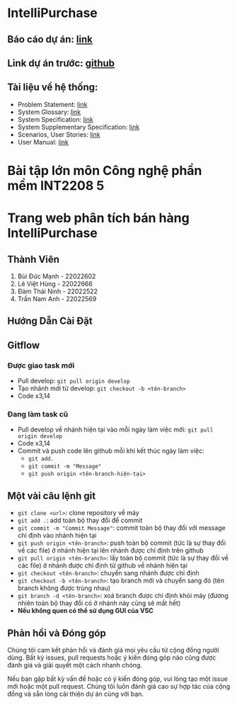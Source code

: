 # IntelliPurchase
## Báo cáo dự án: [link](https://www.notion.so/B-o-c-o-d-n-6466d99781d04cd9954d3b9336898c2f)

## Link dự án trước: [github](https://github.com/baitaploncnpm66/Mobile-e-commerce-review-sentiment-classification)
## Tài liệu về hệ thống:
- Problem Statement: [link](https://www.notion.so/M-t-v-n-b2e73a30053c4f6cb587a579313c0ff7?pvs=21)
- System Glossary: [link](https://www.notion.so/Ch-gi-i-h-th-ng-IntelliPurchase-d4f063a56cbd47ff87314c133c6407b0?pvs=21)
- System Specification: [link](https://www.notion.so/c-t-h-th-ng-IntelliPurchase-66e49c81288241d19ba850a029ae237d?pvs=21)
- System Supplementary Specification: [link](https://www.notion.so/c-t-b-sung-h-th-ng-IntelliPurchase-1c95bb4efb8a43a5a601621baf20ebf2?pvs=21)
- Scenarios, User Stories: [link](https://www.notion.so/Scenarios-v-User-stories-41987e52c308475fac5aafa920805ae6?pvs=21)
- User Manual: [link](https://www.notion.so/H-ng-d-n-s-d-ng-User-Manual-763c1e9529e04bccb7b9a24e78034a86?pvs=21)

# Bài tập lớn môn Công nghệ phần mềm INT2208 5
# Trang web phân tích bán hàng IntelliPurchase

## Thành Viên

1. Bùi Đức Mạnh - 22022602
2. Lê Việt Hùng - 22022666
3. Đàm Thái Ninh - 22022522
4. Trần Nam Anh - 22022569
## Hướng Dẫn Cài Đặt


## Gitflow
### Được giao task mới
- Pull develop: `git pull origin develop`
- Tạo nhánh mới từ develop: `git checkout -b <tên-branch>`
- Code x3,14
### Đang làm task cũ
- Pull develop về nhánh hiện tại vào mỗi ngày làm việc mới: `git pull origin develop`
- Code x3,14
- Commit và push code lên github mỗi khi kết thúc ngày làm việc:
  - `git add.`
  - `git commit -m "Message"`
  - `git push origin <tên-branch-hiện-tại>`

## Một vài câu lệnh git
- `git clone <url>`: clone repository về máy
- `git add .`: add toàn bộ thay đổi để commit
- `git commit -m "Commit Message"`: commit toàn bộ thay đổi với message chỉ định vào nhánh hiện tại
- `git push origin <tên-branch>`: push toàn bộ commit (tức là sự thay đổi về các file) ở nhánh hiện tại lên nhánh được chỉ định trên github
- `git pull origin <tên-branch>`: lấy toàn bộ commit (tức là sự thay đổi về các file) ở nhánh được chỉ định từ github về nhánh hiện tại
- `git checkout <tên-branch>`: chuyển sang nhánh được chỉ định
- `git checkout -b <tên-branch>`: tạo branch mới và chuyển sang đó (tên branch không được trùng nhau)
- `git branch -d <tên-branch>`: xoá branch được chỉ định khỏi máy (đương nhiên toàn bộ thay đổi có ở nhánh này cũng sẽ mất hết)
- **Nếu không quen có thể sử dụng GUI của VSC**

## Phản hồi và Đóng góp

Chúng tôi cam kết phản hồi và đánh giá mọi yêu cầu từ cộng đồng người dùng. Bất kỳ issues, pull requests hoặc ý kiến đóng góp nào cũng được đánh giá và giải quyết một cách nhanh chóng.

Nếu bạn gặp bất kỳ vấn đề hoặc có ý kiến đóng góp, vui lòng tạo một issue mới hoặc một pull request. Chúng tôi luôn đánh giá cao sự hợp tác của cộng đồng và sẵn lòng cải thiện dự án cùng với bạn.
